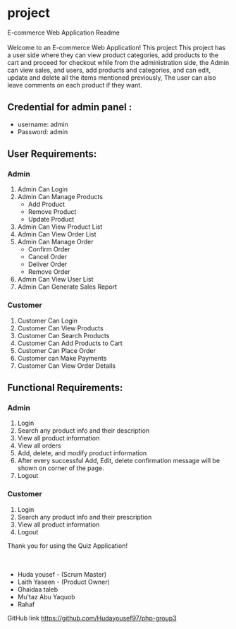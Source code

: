 # project
E-commerce Web Application Readme <br /><br />
Welcome to an E-commerce Web Application! This project This project has a user side where they can view product categories, add products to the cart and proceed for checkout while from the administration side, the Admin can view sales, and users, add products and categories, and can edit, update and delete all the items mentioned previously, The user can also leave comments on each product if they want.

## Credential for admin panel :
- username: admin
- Password: admin
## User Requirements:
### Admin
1. Admin Can Login
2. Admin Can Manage Products
    - Add Product
    - Remove Product
    - Update Product
3. Admin Can View Product List
4. Admin Can View Order List
5. Admin Can Manage Order
    - Confirm Order
    - Cancel Order
    - Deliver Order
    - Remove Order
6. Admin Can View User List
7. Admin Can Generate Sales Report
 

### Customer
1. Customer Can Login
2. Customer Can View Products
3. Customer Can Search Products
4. Customer Can Add Products to Cart
5. Customer Can Place Order
6. Customer can Make Payments
7. Customer Can View Order Details

 
## Functional Requirements:
### Admin
1. Login
2. Search any product info and their description
3. View all product information
4. View all orders
5. Add, delete, and modify product information
6. After every successful Add, Edit, delete confirmation message will be shown on corner of
the page.
7. Logout
 
### Customer
1. Login
2. Search any product info and their prescription
3. View all product information
4. Logout



Thank you for using the Quiz Application!  
<br /><br />


- Huda yousef - (Scrum Master)
- Laith Yaseen - (Product Owner)
- Ghaidaa taleb
- Mu'taz Abu Yaquob
- Rahaf

 GitHub link
https://github.com/Hudayousef97/php-group3